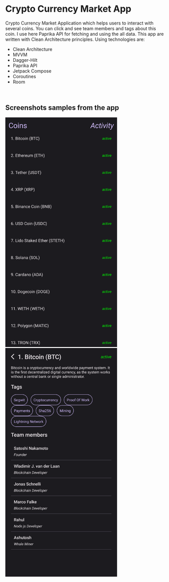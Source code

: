 # Crypto Currency Market App


Crypto Currency Market Application which helps users to interact with several coins. You can click and see team members and tags about this coin. I use here Paprika API for fetching and using the all data. This app are written with Clean Architecture principles. Using technologies are:
* Clean Architecture
* MVVM
* Dagger-Hilt
* Paprika API
* Jetpack Compose
* Coroutines
* Room


<br>

## Screenshots samples from the app

<img src="screenshots/ss111.png" width="350">
<br>
<img src="screenshots/ss222.png" width="350">
